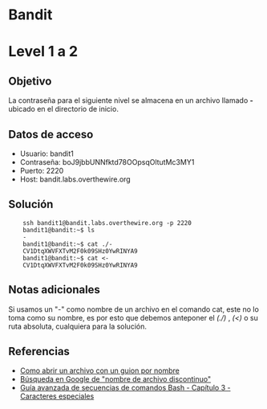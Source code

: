 # Bandit
# Level 1 a 2
## Objetivo
La contraseña para el siguiente nivel se almacena en un archivo llamado **-** ubicado en el directorio de inicio.

## Datos de acceso
- Usuario: bandit1
- Contraseña: boJ9jbbUNNfktd78OOpsqOltutMc3MY1
- Puerto: 2220
- Host:  bandit.labs.overthewire.org

## Solución
```shell
	ssh bandit1@bandit.labs.overthewire.org -p 2220
	bandit1@bandit:~$ ls                                                                                       
    -                                                                                                          
    bandit1@bandit:~$ cat ./-                                                                                      
    CV1DtqXWVFXTvM2F0k09SHz0YwRINYA9
    bandit1@bandit:~$ cat <-
	CV1DtqXWVFXTvM2F0k09SHz0YwRINYA9                                                                               
```

## Notas adicionales
Si usamos un "-" como nombre de un archivo en el comando cat, este no lo toma como su nombre, es por esto que debemos anteponer el *(./)* , *(<)* o su ruta absoluta, cualquiera para la solución.

## Referencias
- [Como abrir un archivo con un guion por nombre](https://stackoverflow.com/questions/42187323/how-to-open-a-dashed-filename-using-terminal)
-   [Búsqueda en Google de "nombre de archivo discontinuo"](https://www.google.com/search?q=dashed+filename)
-   [Guía avanzada de secuencias de comandos Bash - Capítulo 3 - Caracteres especiales](http://tldp.org/LDP/abs/html/special-chars.html)